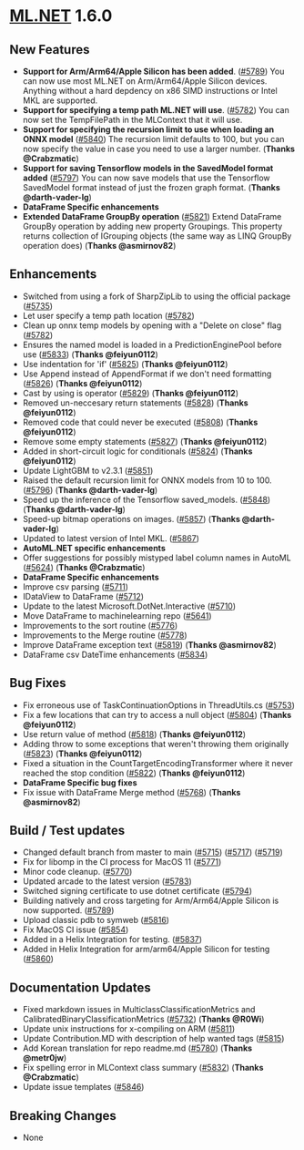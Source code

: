 # [ML.NET](http://dot.net/ml) 1.6.0

## **New Features**
- **Support for Arm/Arm64/Apple Silicon has been added**. ([#5789](https://github.com/dotnet/machinelearning/pull/5789)) You can now use most ML.NET on Arm/Arm64/Apple Silicon devices. Anything without a hard depdency on x86 SIMD instructions or Intel MKL are supported.
- **Support for specifying a temp path ML.NET will use**. ([#5782](https://github.com/dotnet/machinelearning/pull/5782)) You can now set the TempFilePath in the MLContext that it will use.
- **Support for specifying the recursion limit to use when loading an ONNX model** ([#5840](https://github.com/dotnet/machinelearning/pull/5840)) The recursion limit defaults to 100, but you can now specify the value in case you need to use a larger number. (**Thanks @Crabzmatic**)
- **Support for saving Tensorflow models in the SavedModel format added** ([#5797](https://github.com/dotnet/machinelearning/pull/5797)) You can now save models that use the Tensorflow SavedModel format instead of just the frozen graph format. (**Thanks @darth-vader-lg**)
- **DataFrame Specific enhancements**
- **Extended DataFrame GroupBy operation** ([#5821](https://github.com/dotnet/machinelearning/pull/5821)) Extend DataFrame GroupBy operation by adding new property Groupings. This property returns collection of IGrouping objects (the same way as LINQ GroupBy operation does) (**Thanks @asmirnov82**)


## **Enhancements**
- Switched from using a fork of SharpZipLib to using the official package ([#5735](https://github.com/dotnet/machinelearning/pull/5735))
- Let user specify a temp path location ([#5782](https://github.com/dotnet/machinelearning/pull/5782))
- Clean up onnx temp models by opening with a "Delete on close" flag ([#5782](https://github.com/dotnet/machinelearning/pull/5782))
- Ensures the named model is loaded in a PredictionEnginePool before use ([#5833](https://github.com/dotnet/machinelearning/pull/5833)) (**Thanks @feiyun0112**)
- Use indentation for 'if' ([#5825](https://github.com/dotnet/machinelearning/pull/5825)) (**Thanks @feiyun0112**)
- Use Append instead of AppendFormat if we don't need formatting ([#5826](https://github.com/dotnet/machinelearning/pull/5826)) (**Thanks @feiyun0112**)
- Cast by using is operator ([#5829](https://github.com/dotnet/machinelearning/pull/5829)) (**Thanks @feiyun0112**)
- Removed un-neccesary return statements ([#5828](https://github.com/dotnet/machinelearning/pull/5828)) (**Thanks @feiyun0112**)
- Removed code that could never be executed ([#5808](https://github.com/dotnet/machinelearning/pull/5808)) (**Thanks @feiyun0112**)
- Remove some empty statements ([#5827](https://github.com/dotnet/machinelearning/pull/5827)) (**Thanks @feiyun0112**)
- Added in short-circuit logic for conditionals ([#5824](https://github.com/dotnet/machinelearning/pull/5824)) (**Thanks @feiyun0112**)
- Update LightGBM to v2.3.1 ([#5851](https://github.com/dotnet/machinelearning/pull/5851))
- Raised the default recursion limit for ONNX models from 10 to 100. ([#5796](https://github.com/dotnet/machinelearning/pull/5796)) (**Thanks @darth-vader-lg**)
- Speed up the inference of the Tensorflow saved_models. ([#5848](https://github.com/dotnet/machinelearning/pull/5848)) (**Thanks @darth-vader-lg**)
- Speed-up bitmap operations on images. ([#5857](https://github.com/dotnet/machinelearning/pull/5857)) (**Thanks @darth-vader-lg**)
- Updated to latest version of Intel MKL. ([#5867](https://github.com/dotnet/machinelearning/pull/5867))
- **AutoML.NET specific enhancements**
- Offer suggestions for possibly mistyped label column names in AutoML ([#5624](https://github.com/dotnet/machinelearning/pull/5624)) (**Thanks @Crabzmatic**)
- **DataFrame Specific enhancements**
- Improve csv parsing ([#5711](https://github.com/dotnet/machinelearning/pull/5711))
- IDataView to DataFrame ([#5712](https://github.com/dotnet/machinelearning/pull/5712))
- Update to the latest Microsoft.DotNet.Interactive ([#5710](https://github.com/dotnet/machinelearning/pull/5710))
- Move DataFrame to machinelearning repo ([#5641](https://github.com/dotnet/machinelearning/pull/5641))
- Improvements to the sort routine ([#5776](https://github.com/dotnet/machinelearning/pull/5776))
- Improvements to the Merge routine ([#5778](https://github.com/dotnet/machinelearning/pull/5778))
- Improve DataFrame exception text ([#5819](https://github.com/dotnet/machinelearning/pull/5819)) (**Thanks @asmirnov82**)
- DataFrame csv DateTime enhancements ([#5834](https://github.com/dotnet/machinelearning/pull/5834))


## **Bug Fixes**
- Fix erroneous use of TaskContinuationOptions in ThreadUtils.cs ([#5753](https://github.com/dotnet/machinelearning/pull/5753))
- Fix a few locations that can try to access a null object ([#5804](https://github.com/dotnet/machinelearning/pull/5804)) (**Thanks @feiyun0112**)
- Use return value of method ([#5818](https://github.com/dotnet/machinelearning/pull/5818)) (**Thanks @feiyun0112**)
- Adding throw to some exceptions that weren't throwing them originally ([#5823](https://github.com/dotnet/machinelearning/pull/5823)) (**Thanks @feiyun0112**)
- Fixed a situation in the CountTargetEncodingTransformer where it never reached the stop condition ([#5822](https://github.com/dotnet/machinelearning/pull/5822)) (**Thanks @feiyun0112**)
- **DataFrame Specific bug fixes**
- Fix issue with DataFrame Merge method ([#5768](https://github.com/dotnet/machinelearning/pull/5768)) (**Thanks @asmirnov82**)


## **Build / Test updates**
- Changed default branch from master to main ([#5715](https://github.com/dotnet/machinelearning/pull/5715)) ([#5717](https://github.com/dotnet/machinelearning/pull/5717)) ([#5719](https://github.com/dotnet/machinelearning/pull/5719))
- Fix for libomp in the CI process for MacOS 11 ([#5771](https://github.com/dotnet/machinelearning/pull/5771))
- Minor code cleanup. ([#5770](https://github.com/dotnet/machinelearning/pull/5770))
- Updated arcade to the latest version ([#5783](https://github.com/dotnet/machinelearning/pull/5783))
- Switched signing certificate to use dotnet certificate ([#5794](https://github.com/dotnet/machinelearning/pull/5794))
- Building natively and cross targeting for Arm/Arm64/Apple Silicon is now supported. ([#5789](https://github.com/dotnet/machinelearning/pull/5789))
- Upload classic pdb to symweb ([#5816](https://github.com/dotnet/machinelearning/pull/5816))
- Fix MacOS CI issue ([#5854](https://github.com/dotnet/machinelearning/pull/5854))
- Added in a Helix Integration for testing. ([#5837](https://github.com/dotnet/machinelearning/pull/5837))
- Added in Helix Integration for arm/arm64/Apple Silicon for testing ([#5860](https://github.com/dotnet/machinelearning/pull/5860))

## **Documentation Updates**
- Fixed markdown issues in MulticlassClassificationMetrics and CalibratedBinaryClassificationMetrics ([#5732](https://github.com/dotnet/machinelearning/pull/5732)) (**Thanks @R0Wi**)
- Update unix instructions for x-compiling on ARM ([#5811](https://github.com/dotnet/machinelearning/pull/5811))
- Update Contribution.MD with description of help wanted tags ([#5815](https://github.com/dotnet/machinelearning/pull/5815))
- Add Korean translation for repo readme.md ([#5780](https://github.com/dotnet/machinelearning/pull/5780)) (**Thanks @metr0jw**)
- Fix spelling error in MLContext class summary ([#5832](https://github.com/dotnet/machinelearning/pull/5832)) (**Thanks @Crabzmatic**)
- Update issue templates ([#5846](https://github.com/dotnet/machinelearning/pull/5846))

## **Breaking Changes**
- None
